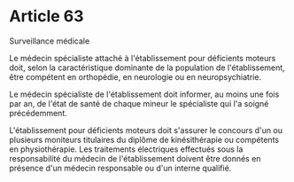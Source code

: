 # Article 63

Surveillance médicale

Le médecin spécialiste attaché à l'établissement pour déficients moteurs doit, selon la caractéristique dominante de la population de l'établissement, être compétent en orthopédie, en neurologie ou en neuropsychiatrie.

Le médecin spécialiste de l'établissement doit informer, au moins une fois par an, de l'état de santé de chaque mineur le spécialiste qui l'a soigné précédemment.

L'établissement pour déficients moteurs doit s'assurer le concours d'un ou plusieurs moniteurs titulaires du diplôme de kinésithérapie ou compétents en physiothérapie. Les traitements électriques effectués sous la responsabilité du médecin de l'établissement doivent être donnés en présence d'un médecin responsable ou d'un interne qualifié.
